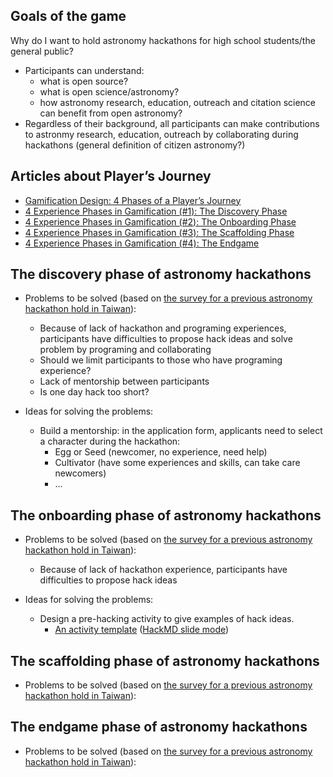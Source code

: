 ## Goals of the game
Why do I want to hold astronomy hackathons for high school students/the general public?
* Participants can understand:
  * what is open source?
  * what is open science/astronomy? 
  * how astronomy research, education, outreach and citation science can benefit from open astronomy?
* Regardless of their background, all participants can make contributions to astronmy research, education, outreach by collaborating during hackathons (general definition of citizen astronomy?)

## Articles about Player’s Journey
* [Gamification Design: 4 Phases of a Player’s Journey](https://yukaichou.com/gamification-examples/experience-phases-game/)
* [4 Experience Phases in Gamification (#1): The Discovery Phase](https://yukaichou.com/gamification-study/4-experience-phases-gamification-1-discovery-phase/)
* [4 Experience Phases in Gamification (#2): The Onboarding Phase](https://yukaichou.com/gamification-study/4-experience-phases-gamification-2-onboarding-phase/)
* [4 Experience Phases in Gamification (#3): The Scaffolding Phase](https://yukaichou.com/gamification-study/4-experience-phases-gamification-3-scaffolding-phase/)
* [4 Experience Phases in Gamification (#4): The Endgame](https://yukaichou.com/gamification-study/4-experience-phases-gamification-4-endgame/)

## The discovery phase of astronomy hackathons
* Problems to be solved (based on [the survey for a previous astronomy hackathon hold in Taiwan](https://coggle.it/diagram/XO_ETNAsCBx_Q-6r/t/20190525%E8%88%88%E5%A4%A7%E9%99%84%E4%B8%AD%E5%A4%A9%E6%96%87%E9%BB%91%E5%AE%A2%E6%9D%BE%E5%8F%83%E8%88%87%E8%80%85%E5%95%8F%E5%8D%B7%E5%9B%9E%E9%A5%8B/5de4484f926ef6a3842e2b0bbbfef87af42cb01b847269970d1559ca345cd6e5)):
  * Because of lack of hackathon and programing experiences, participants have difficulties to propose hack ideas and solve problem by programing and collaborating
  * Should we limit participants to those who have programing experience?
  * Lack of mentorship between participants
  * Is one day hack too short?
  
* Ideas for solving the problems:
  * Build a mentorship: in the application form, applicants need to select a character during the hackathon:
    * Egg or Seed (newcomer, no experience, need help)
    * Cultivator (have some experiences and skills, can take care newcomers)
    * ... 


## The onboarding phase of astronomy hackathons
* Problems to be solved (based on [the survey for a previous astronomy hackathon hold in Taiwan](https://coggle.it/diagram/XO_ETNAsCBx_Q-6r/t/20190525%E8%88%88%E5%A4%A7%E9%99%84%E4%B8%AD%E5%A4%A9%E6%96%87%E9%BB%91%E5%AE%A2%E6%9D%BE%E5%8F%83%E8%88%87%E8%80%85%E5%95%8F%E5%8D%B7%E5%9B%9E%E9%A5%8B/5de4484f926ef6a3842e2b0bbbfef87af42cb01b847269970d1559ca345cd6e5)):
  * Because of lack of hackathon experience, participants have difficulties to propose hack ideas

* Ideas for solving the problems:
  * Design a pre-hacking activity to give examples of hack ideas.
    * [An activity template](./OnboardingPhase_PreHackingActivity.md) ([HackMD slide mode](https://hackmd.io/@astrobackhacker/By8aMzNSS))


## The scaffolding phase of astronomy hackathons
* Problems to be solved (based on [the survey for a previous astronomy hackathon hold in Taiwan](https://coggle.it/diagram/XO_ETNAsCBx_Q-6r/t/20190525%E8%88%88%E5%A4%A7%E9%99%84%E4%B8%AD%E5%A4%A9%E6%96%87%E9%BB%91%E5%AE%A2%E6%9D%BE%E5%8F%83%E8%88%87%E8%80%85%E5%95%8F%E5%8D%B7%E5%9B%9E%E9%A5%8B/5de4484f926ef6a3842e2b0bbbfef87af42cb01b847269970d1559ca345cd6e5)):


## The endgame phase of astronomy hackathons
* Problems to be solved (based on [the survey for a previous astronomy hackathon hold in Taiwan](https://coggle.it/diagram/XO_ETNAsCBx_Q-6r/t/20190525%E8%88%88%E5%A4%A7%E9%99%84%E4%B8%AD%E5%A4%A9%E6%96%87%E9%BB%91%E5%AE%A2%E6%9D%BE%E5%8F%83%E8%88%87%E8%80%85%E5%95%8F%E5%8D%B7%E5%9B%9E%E9%A5%8B/5de4484f926ef6a3842e2b0bbbfef87af42cb01b847269970d1559ca345cd6e5)):